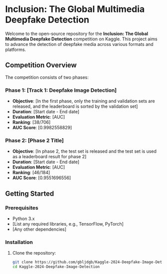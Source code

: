 # Inclusion: The Global Multimedia Deepfake Detection

Welcome to the open-source repository for the **Inclusion: The Global Multimedia Deepfake Detection** competition on Kaggle. This project aims to advance the detection of deepfake media across various formats and platforms.

## Competition Overview

The competition consists of two phases:

### Phase 1: [Track 1: Deepfake Image Detection]
- **Objective**: [In the first phase, only the training and validation sets are released, and the leaderboard is sorted by the validation set]
- **Duration**: [Start date - End date]
- **Evaluation Metric**: [AUC]
- **Ranking**: [38/706]
- **AUC Score**: [0.9982558829]

### Phase 2: [Phase 2 Title]
- **Objective**: [In phase 2, the test set is released and the test set is used as a leaderboard result for phase 2]
- **Duration**: [Start date - End date]
- **Evaluation Metric**: [AUC]
- **Ranking**: [46/184]
- **AUC Score**: [0.9551696556]

## Getting Started

### Prerequisites
- Python 3.x
- [List any required libraries, e.g., TensorFlow, PyTorch]
- [Any other dependencies]

### Installation
1. Clone the repository:
   ```bash
   git clone https://github.com/gbljdgb/Kaggle-2024-Deepfake-Image-Detection.git
   cd Kaggle-2024-Deepfake-Image-Detection
